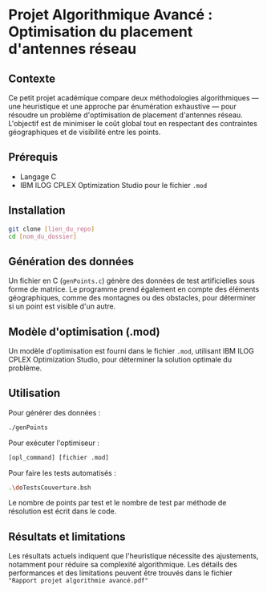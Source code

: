 # Projet Algorithmique Avancé : Optimisation du placement d'antennes réseau

## Contexte

Ce petit projet académique compare deux méthodologies algorithmiques — une heuristique et une approche par énumération exhaustive — pour résoudre un problème d'optimisation de placement d'antennes réseau. 
L'objectif est de minimiser le coût global tout en respectant des contraintes géographiques et de visibilité entre les points.

## Prérequis

- Langage C
- IBM ILOG CPLEX Optimization Studio pour le fichier `.mod`

## Installation

```bash
git clone [lien_du_repo]
cd [nom_du_dossier]
```

## Génération des données

Un fichier en C (`genPoints.c`) génère des données de test artificielles sous forme de matrice. 
Le programme prend également en compte des éléments géographiques, comme des montagnes ou des obstacles, pour déterminer si un point est visible d'un autre.

## Modèle d'optimisation (.mod)

Un modèle d'optimisation est fourni dans le fichier `.mod`, utilisant IBM ILOG CPLEX Optimization Studio, pour déterminer la solution optimale du problème.

## Utilisation

Pour générer des données :

```bash
./genPoints
```

Pour exécuter l'optimiseur :

```bash
[opl_command] [fichier .mod]
```

Pour faire les tests automatisés : 

```bash
.\doTestsCouverture.bsh
```

Le nombre de points par test et le nombre de test par méthode de résolution est écrit dans le code.

## Résultats et limitations

Les résultats actuels indiquent que l'heuristique nécessite des ajustements, notamment pour réduire sa complexité algorithmique. 
Les détails des performances et des limitations peuvent être trouvés dans le fichier `"Rapport projet algorithmie avancé.pdf"`
